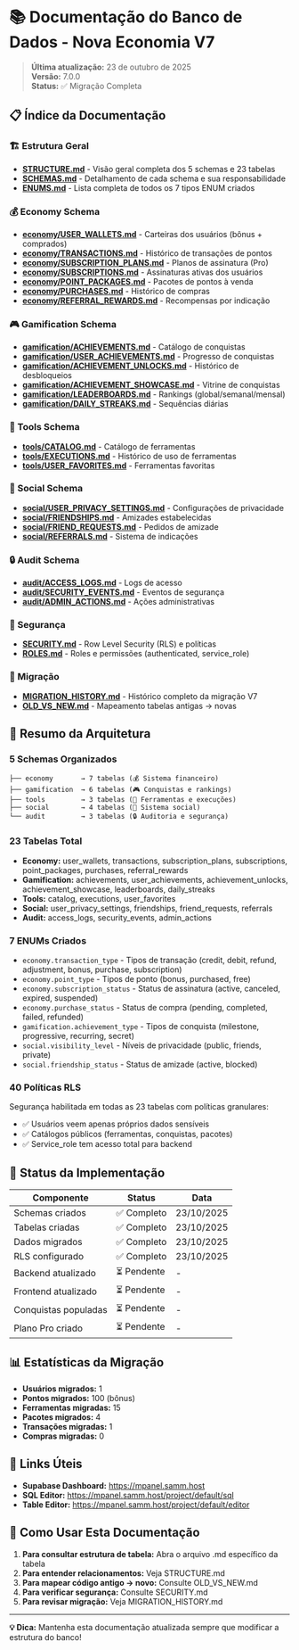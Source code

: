 # 📚 Documentação do Banco de Dados - Nova Economia V7

> **Última atualização:** 23 de outubro de 2025  
> **Versão:** 7.0.0  
> **Status:** ✅ Migração Completa

## 📋 Índice da Documentação

### 🏗️ Estrutura Geral
- **[STRUCTURE.md](./STRUCTURE.md)** - Visão geral completa dos 5 schemas e 23 tabelas
- **[SCHEMAS.md](./SCHEMAS.md)** - Detalhamento de cada schema e sua responsabilidade
- **[ENUMS.md](./ENUMS.md)** - Lista completa de todos os 7 tipos ENUM criados

### 💰 Economy Schema
- **[economy/USER_WALLETS.md](./economy/USER_WALLETS.md)** - Carteiras dos usuários (bônus + comprados)
- **[economy/TRANSACTIONS.md](./economy/TRANSACTIONS.md)** - Histórico de transações de pontos
- **[economy/SUBSCRIPTION_PLANS.md](./economy/SUBSCRIPTION_PLANS.md)** - Planos de assinatura (Pro)
- **[economy/SUBSCRIPTIONS.md](./economy/SUBSCRIPTIONS.md)** - Assinaturas ativas dos usuários
- **[economy/POINT_PACKAGES.md](./economy/POINT_PACKAGES.md)** - Pacotes de pontos à venda
- **[economy/PURCHASES.md](./economy/PURCHASES.md)** - Histórico de compras
- **[economy/REFERRAL_REWARDS.md](./economy/REFERRAL_REWARDS.md)** - Recompensas por indicação

### 🎮 Gamification Schema
- **[gamification/ACHIEVEMENTS.md](./gamification/ACHIEVEMENTS.md)** - Catálogo de conquistas
- **[gamification/USER_ACHIEVEMENTS.md](./gamification/USER_ACHIEVEMENTS.md)** - Progresso de conquistas
- **[gamification/ACHIEVEMENT_UNLOCKS.md](./gamification/ACHIEVEMENT_UNLOCKS.md)** - Histórico de desbloqueios
- **[gamification/ACHIEVEMENT_SHOWCASE.md](./gamification/ACHIEVEMENT_SHOWCASE.md)** - Vitrine de conquistas
- **[gamification/LEADERBOARDS.md](./gamification/LEADERBOARDS.md)** - Rankings (global/semanal/mensal)
- **[gamification/DAILY_STREAKS.md](./gamification/DAILY_STREAKS.md)** - Sequências diárias

### 🔧 Tools Schema
- **[tools/CATALOG.md](./tools/CATALOG.md)** - Catálogo de ferramentas
- **[tools/EXECUTIONS.md](./tools/EXECUTIONS.md)** - Histórico de uso de ferramentas
- **[tools/USER_FAVORITES.md](./tools/USER_FAVORITES.md)** - Ferramentas favoritas

### 👥 Social Schema
- **[social/USER_PRIVACY_SETTINGS.md](./social/USER_PRIVACY_SETTINGS.md)** - Configurações de privacidade
- **[social/FRIENDSHIPS.md](./social/FRIENDSHIPS.md)** - Amizades estabelecidas
- **[social/FRIEND_REQUESTS.md](./social/FRIEND_REQUESTS.md)** - Pedidos de amizade
- **[social/REFERRALS.md](./social/REFERRALS.md)** - Sistema de indicações

### 🔒 Audit Schema
- **[audit/ACCESS_LOGS.md](./audit/ACCESS_LOGS.md)** - Logs de acesso
- **[audit/SECURITY_EVENTS.md](./audit/SECURITY_EVENTS.md)** - Eventos de segurança
- **[audit/ADMIN_ACTIONS.md](./audit/ADMIN_ACTIONS.md)** - Ações administrativas

### 🔐 Segurança
- **[SECURITY.md](./SECURITY.md)** - Row Level Security (RLS) e políticas
- **[ROLES.md](./ROLES.md)** - Roles e permissões (authenticated, service_role)

### 🔄 Migração
- **[MIGRATION_HISTORY.md](./MIGRATION_HISTORY.md)** - Histórico completo da migração V7
- **[OLD_VS_NEW.md](./OLD_VS_NEW.md)** - Mapeamento tabelas antigas → novas

## 🎯 Resumo da Arquitetura

### 5 Schemas Organizados
```
├── economy       → 7 tabelas (💰 Sistema financeiro)
├── gamification  → 6 tabelas (🎮 Conquistas e rankings)
├── tools         → 3 tabelas (🔧 Ferramentas e execuções)
├── social        → 4 tabelas (👥 Sistema social)
└── audit         → 3 tabelas (🔒 Auditoria e segurança)
```

### 23 Tabelas Total
- **Economy:** user_wallets, transactions, subscription_plans, subscriptions, point_packages, purchases, referral_rewards
- **Gamification:** achievements, user_achievements, achievement_unlocks, achievement_showcase, leaderboards, daily_streaks
- **Tools:** catalog, executions, user_favorites
- **Social:** user_privacy_settings, friendships, friend_requests, referrals
- **Audit:** access_logs, security_events, admin_actions

### 7 ENUMs Criados
- `economy.transaction_type` - Tipos de transação (credit, debit, refund, adjustment, bonus, purchase, subscription)
- `economy.point_type` - Tipos de ponto (bonus, purchased, free)
- `economy.subscription_status` - Status de assinatura (active, canceled, expired, suspended)
- `economy.purchase_status` - Status de compra (pending, completed, failed, refunded)
- `gamification.achievement_type` - Tipos de conquista (milestone, progressive, recurring, secret)
- `social.visibility_level` - Níveis de privacidade (public, friends, private)
- `social.friendship_status` - Status de amizade (active, blocked)

### 40 Políticas RLS
Segurança habilitada em todas as 23 tabelas com políticas granulares:
- ✅ Usuários veem apenas próprios dados sensíveis
- ✅ Catálogos públicos (ferramentas, conquistas, pacotes)
- ✅ Service_role tem acesso total para backend

## 🚀 Status da Implementação

| Componente | Status | Data |
|------------|--------|------|
| Schemas criados | ✅ Completo | 23/10/2025 |
| Tabelas criadas | ✅ Completo | 23/10/2025 |
| Dados migrados | ✅ Completo | 23/10/2025 |
| RLS configurado | ✅ Completo | 23/10/2025 |
| Backend atualizado | ⏳ Pendente | - |
| Frontend atualizado | ⏳ Pendente | - |
| Conquistas populadas | ⏳ Pendente | - |
| Plano Pro criado | ⏳ Pendente | - |

## 📊 Estatísticas da Migração

- **Usuários migrados:** 1
- **Pontos migrados:** 100 (bônus)
- **Ferramentas migradas:** 15
- **Pacotes migrados:** 4
- **Transações migradas:** 1
- **Compras migradas:** 0

## 🔗 Links Úteis

- **Supabase Dashboard:** https://mpanel.samm.host
- **SQL Editor:** https://mpanel.samm.host/project/default/sql
- **Table Editor:** https://mpanel.samm.host/project/default/editor

## 📖 Como Usar Esta Documentação

1. **Para consultar estrutura de tabela:** Abra o arquivo .md específico da tabela
2. **Para entender relacionamentos:** Veja STRUCTURE.md
3. **Para mapear código antigo → novo:** Consulte OLD_VS_NEW.md
4. **Para verificar segurança:** Consulte SECURITY.md
5. **Para revisar migração:** Veja MIGRATION_HISTORY.md

---

**💡 Dica:** Mantenha esta documentação atualizada sempre que modificar a estrutura do banco!

